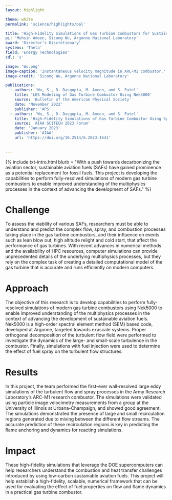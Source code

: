 ```yaml
---
layout: highlight

theme: white
permalink: 'science/highlights/pal'

title: 'High-Fidelity Simulations of Gas Turbine Combustors for Sustainable Aviation Applications'
pi: 'Muhsin Ameen, Sicong Wu, Argonne National Laboratory'
award: 'Director’s Discretionary'
systems: 'Theta'
field: 'Energy Technologies'
sdl: 's'

image: 'Wu.png' 
image-caption: 'Instantaneous velocity magnitude in ARC-M1 combustor.'
image-credit: 'Sicong Wu, Argonne National Laboratory'

publications:
  - authors: 'Wu, S., D. Dasgupta, M. Ameen, and S. Patel'
    title: 'LES Modeling of Gas Turbine Combustor Using Nek5000'
    source: 'Bulletin of the American Physical Society'
    date: 'November 2022'
    publisher: 'APS'
  - authors: 'Wu, S., D. Dasgupta, M. Ameen, and S. Patel'
    title: 'High-Fidelity Simulations of Gas Turbine Combustor Using Spectral Element Method'
    source: 'AIAA SCITECH 2023 Forum'
    date: 'January 2023'
    publisher: 'AIAA'
    url: 'https://doi.org/10.2514/6.2023-1641'
    
    
---
```


{% include txt-intro.html 
    blurb = "With a push towards decarbonizing the aviation sector, sustainable aviation fuels (SAFs) have gained prominence as a potential replacement for fossil fuels. This project is developing the capabilities to perform fully-resolved simulations of modern gas turbine combustors to enable improved understanding of the multiphysics processes in the context of advancing the development of SAFs."
%}



# Challenge

To assess the viability of various SAFs, researchers must be able to understand and predict the complex flow, spray, and combustion processes taking place in the gas turbine combustors, and their influence on events such as lean blow out, high altitude relight and cold start, that affect the performance of gas turbines. With recent advances in numerical methods and the availability of HPC resources, computer simulations can provide unprecedented details of the underlying multiphysics processes, but they rely on the complex task of creating a detailed computational model of the gas turbine that is accurate and runs efficiently on modern computers.



# Approach

The objective of this research is to develop capabilities to perform fully-resolved simulations of modern gas turbine combustors using Nek5000 to enable improved understanding of the multiphysics processes in the context of advancing the development of sustainable aviation fuels. Nek5000 is a high-order spectral element method (SEM) based code, developed at Argonne, targeted towards exascale systems. Proper orthogonal decomposition of the turbulent flow field were performed to investigate the dynamics of the large- and small-scale turbulence in the combustor. Finally, simulations with fuel injection were used to determine the effect of fuel spray on the turbulent flow structures.



# Results

In this project, the team performed the first-ever wall-resolved large eddy simulations of the turbulent flow and spray processes in the Army Research Laboratory’s ARC-M1 research combustor. The simulations were validated using particle image velocimetry measurements from a group at the University of Illinois at Urbana-Champaign, and showed good agreement. The simulations demonstrated the presence of large and small recirculation regions generated due to mixing between the different flow streams. The accurate prediction of these recirculation regions is key in predicting the flame anchoring and dynamics for reacting simulations.



# Impact

These high-fidelity simulations that leverage the DOE supercomputers can help researchers understand the combustion and heat transfer challenges introduced by using low-carbon sustainable aviation fuels. This project will help establish a high-fidelity, scalable, numerical framework that can be used for evaluating the effect of fuel properties on flow and flame dynamics in a practical gas turbine combustor.
